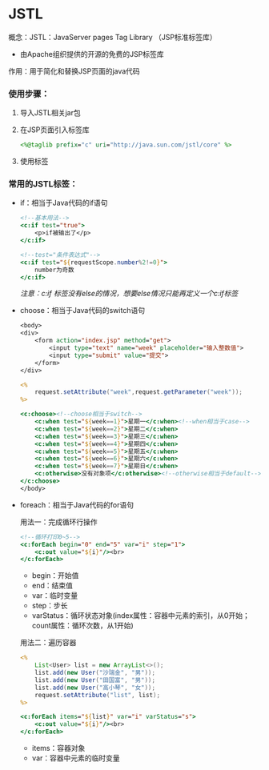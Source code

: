 # JSTL

概念：JSTL：JavaServer pages Tag Library （JSP标准标签库）

- 由Apache组织提供的开源的免费的JSP标签库

作用：用于简化和替换JSP页面的java代码



### 使用步骤：

1. 导入JSTL相关jar包

2. 在JSP页面引入标签库

   ```jsp
   <%@taglib prefix="c" uri="http://java.sun.com/jstl/core" %>
   ```

3. 使用标签



### 常用的JSTL标签：

- if：相当于Java代码的if语句

  ```jsp
  <!--基本用法-->
  <c:if test="true">
      <p>if被输出了</p>
  </c:if>
  
  <!--test="条件表达式"-->
  <c:if test="${requestScope.number%2!=0}">
      number为奇数
  </c:if>
  ```

  *注意：c:if 标签没有else的情况，想要else情况只能再定义一个c:if标签*



- choose：相当于Java代码的switch语句

  ```jsp
  <body>
  <div>
      <form action="index.jsp" method="get">
          <input type="text" name="week" placeholder="输入整数值">
          <input type="submit" value="提交">
      </form>
  </div>
  
  <%
      request.setAttribute("week",request.getParameter("week"));
  %>
  
  <c:choose><!--choose相当于switch-->
      <c:when test="${week==1}">星期一</c:when><!--when相当于case-->
      <c:when test="${week==2}">星期二</c:when>
      <c:when test="${week==3}">星期三</c:when>
      <c:when test="${week==4}">星期四</c:when>
      <c:when test="${week==5}">星期五</c:when>
      <c:when test="${week==6}">星期六</c:when>
      <c:when test="${week==7}">星期日</c:when>
      <c:otherwise>没有对象项</c:otherwise><!--otherwise相当于default-->
  </c:choose>
  </body>
  ```

  

- foreach：相当于Java代码的for语句

  用法一：完成循环行操作

  ```jsp
  <!--循环打印0~5-->
  <c:forEach begin="0" end="5" var="i" step="1">
      <c:out value="${i}"/><br>
  </c:forEach>
  ```

  - begin：开始值
  - end：结束值
  - var：临时变量
  - step：步长
  - varStatus：循环状态对象(index属性：容器中元素的索引，从0开始；count属性：循环次数，从1开始)

  用法二：遍历容器

  ```jsp
  <%
      List<User> list = new ArrayList<>();
      list.add(new User("沙瑞金", "男"));
      list.add(new User("田国富", "男"));
      list.add(new User("高小琴", "女"));
      request.setAttribute("list", list);
  %>
  
  <c:forEach items="${list}" var="i" varStatus="s">
      <c:out value="${i}"/><br>
  </c:forEach>
  ```

  

  - items：容器对象
  - var：容器中元素的临时变量